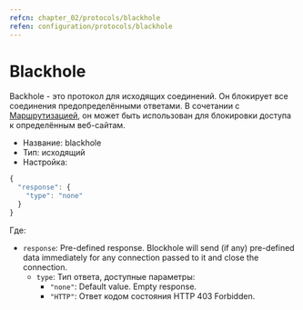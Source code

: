 ```yaml
---
refcn: chapter_02/protocols/blackhole
refen: configuration/protocols/blackhole
---
```

# Blackhole

Backhole - это протокол для исходящих соединений. Он блокирует все соединения предопределёнными ответами. В сочетании с [Маршрутизацией](../routing.md), он может быть использован для блокировки доступа к определённым веб-сайтам.

* Название: blackhole
* Тип: исходящий
* Настройка:

```javascript
{
  "response": {
    "type": "none"
  }
}
```

Где:

* `response`: Pre-defined response. Blockhole will send (if any) pre-defined data immediately for any connection passed to it and close the connection. 
  * `type`: Тип ответа, доступные параметры: 
    * `"none"`: Default value. Empty response.
    * ` "HTTP" `: Ответ кодом состояния HTTP 403 Forbidden.